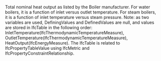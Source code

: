 Total nominal heat output as listed by the Boiler manufacturer. For water boilers, it is a function of inlet versus outlet temperature. For steam boilers, it is a function of inlet temperature versus steam pressure.  Note: as two variables are used, DefiningValues and DefinedValues are null, and values are stored in IfcTable in the following order: InletTemperature(IfcThermodynamicTemperatureMeasure), OutletTemperature(IfcThermodynamicTemperatureMeasure), HeatOutput(IfcEnergyMeasure).  The IfcTable is related to IfcPropertyTableValue using IfcMetric and IfcPropertyConstraintRelationship.
